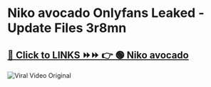 
 # Niko avocado Onlyfans Leaked - Update Files 3r8mn

## <h2><a href="https://clipsfans.com/Niko_avocado&ref=git">🔗 Click to LINKS ⏩⏩ 👉 🟢 Niko avocado </a></h2>

<a href="https://clipsfans.com/Niko_avocado&ref=git" rel="nofollow" data-target="animated-image.originalLink"><img src="https://i.ibb.co.com/xMMVF88/686577567.gif" alt="Viral Video Original" style="max-width: 100%; display: inline-block;" data-target="animated-image.originalImage"></a>

